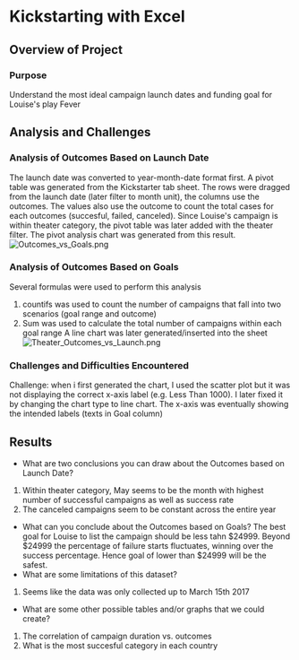 # Kickstarting with Excel

## Overview of Project

### Purpose
Understand the most ideal campaign launch dates and funding goal for Louise's play Fever

## Analysis and Challenges

### Analysis of Outcomes Based on Launch Date
The launch date was converted to year-month-date format first. A pivot table was generated from the Kickstarter tab sheet. The rows were dragged from the launch date (later filter to month unit), the columns use the outcomes. The values also use the outcome to count the total cases for each outcomes (succesful, failed, canceled). Since Louise's campaign is within theater category, the pivot table was later added with the theater filter. The pivot analysis chart was generated from this result. 
![Outcomes_vs_Goals.png]([https://github.com/chris820629/chris_kickstarter_analysis/blob/main/Outcomes%20Based%20on%20Launch%20Date.png](https://github.com/chris820629/chris_kickstarter_analysis/blob/main/Outcomes_vs_Goals.png)) 
### Analysis of Outcomes Based on Goals
Several formulas were used to perform this analysis
1. countifs was used to count the number of campaigns that fall into two scenarios (goal range and outcome)
2. Sum was used to calculate the total number of campaigns within each goal range
A line chart was later generated/inserted into the sheet 
![Theater_Outcomes_vs_Launch.png]([https://github.com/chris820629/chris_kickstarter_analysis/blob/main/Outcomes_vs_Goals.png](https://github.com/chris820629/chris_kickstarter_analysis/blob/main/Theater_Outcomes_vs_Launch.png)) 
### Challenges and Difficulties Encountered
Challenge: when i first generated the chart, I used the scatter plot but it was not displaying the correct x-axis label (e.g. Less Than 1000). I later fixed it by changing the chart type to line chart. The x-axis was eventually showing the intended labels (texts in Goal column)
## Results

- What are two conclusions you can draw about the Outcomes based on Launch Date?
1. Within theater category, May seems to be the month with highest number of successful campaigns as well as success rate 
2. The canceled campaigns seem to be constant across the entire year

- What can you conclude about the Outcomes based on Goals?
The best goal for Louise to list the campaign should be less tahn $24999. Beyond $24999 the percentage of failure starts fluctuates, winning over the success percentage. Hence goal of lower than $24999 will be the safest.
- What are some limitations of this dataset?
1. Seems like the data was only collected up to March 15th 2017
- What are some other possible tables and/or graphs that we could create?
1. The correlation of campaign duration vs. outcomes
2. What is the most succesful category in each country

